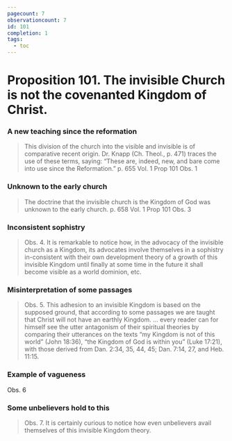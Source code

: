```yaml
---
pagecount: 7
observationcount: 7
id: 101
completion: 1
tags:
  - toc
---
```

# Proposition 101. The invisible Church is not the covenanted Kingdom of Christ.
### A new teaching since the reformation
>This division of the church into the visible and invisible is of comparative recent origin. Dr. Knapp (Ch. Theol., p. 471) traces the use of these terms, saying: “These are, indeed, new, and bare come into use since the Reformation.”
>p. 655 Vol. 1 Prop 101 Obs. 1

### Unknown to the early church
>The doctrine that the invisible church is the Kingdom of God was unknown to the early church.
>p. 658 Vol. 1 Prop 101 Obs. 3
### Inconsistent sophistry
>Obs. 4. It is remarkable to notice how, in the advocacy of the invisible church as a Kingdom, its advocates involve themselves in a sophistry in-consistent with their own development theory of a growth of this invisible Kingdom until finally at some time in the future it shall become visible as a world dominion, etc.
### Misinterpretation of some passages
>Obs. 5. This adhesion to an invisible Kingdom is based on the supposed ground, that according to some passages we are taught that Christ will not have an earthly Kingdom.
>...
>every reader can for himself see the utter antagonism of their spiritual theories by comparing their utterances on the texts “my Kingdom is not of this world” (John 18:36), “the Kingdom of God is within you” (Luke 17:21), with those derived from Dan. 2:34, 35, 44, 45; Dan. 7:14, 27, and Heb. 11:15.

### Example of vagueness
Obs. 6
### Some unbelievers hold to this
>Obs. 7. It is certainly curious to notice how even unbelievers avail themselves of this invisible Kingdom theory.
